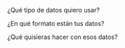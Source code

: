 
¿Qué tipo de datos quiero usar?




¿En qué formato están tus datos?




¿Qué quisieras hacer con esos datos?


